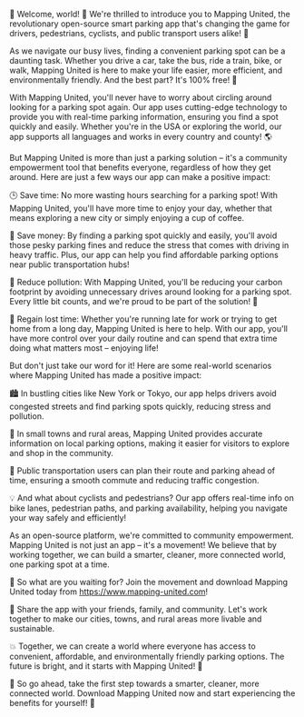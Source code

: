 🎉 Welcome, world! 👋 We're thrilled to introduce you to Mapping United, the revolutionary open-source smart parking app that's changing the game for drivers, pedestrians, cyclists, and public transport users alike! 🚀

As we navigate our busy lives, finding a convenient parking spot can be a daunting task. Whether you drive a car, take the bus, ride a train, bike, or walk, Mapping United is here to make your life easier, more efficient, and environmentally friendly. And the best part? It's 100% free! 💸

With Mapping United, you'll never have to worry about circling around looking for a parking spot again. Our app uses cutting-edge technology to provide you with real-time parking information, ensuring you find a spot quickly and easily. Whether you're in the USA or exploring the world, our app supports all languages and works in every country and county! 🌎

But Mapping United is more than just a parking solution – it's a community empowerment tool that benefits everyone, regardless of how they get around. Here are just a few ways our app can make a positive impact:

🕒 Save time: No more wasting hours searching for a parking spot! With Mapping United, you'll have more time to enjoy your day, whether that means exploring a new city or simply enjoying a cup of coffee.

💸 Save money: By finding a parking spot quickly and easily, you'll avoid those pesky parking fines and reduce the stress that comes with driving in heavy traffic. Plus, our app can help you find affordable parking options near public transportation hubs!

🌟 Reduce pollution: With Mapping United, you'll be reducing your carbon footprint by avoiding unnecessary drives around looking for a parking spot. Every little bit counts, and we're proud to be part of the solution! 🌈

💪 Regain lost time: Whether you're running late for work or trying to get home from a long day, Mapping United is here to help. With our app, you'll have more control over your daily routine and can spend that extra time doing what matters most – enjoying life!

But don't just take our word for it! Here are some real-world scenarios where Mapping United has made a positive impact:

🏙️ In bustling cities like New York or Tokyo, our app helps drivers avoid congested streets and find parking spots quickly, reducing stress and pollution.

🌄 In small towns and rural areas, Mapping United provides accurate information on local parking options, making it easier for visitors to explore and shop in the community.

🚌 Public transportation users can plan their route and parking ahead of time, ensuring a smooth commute and reducing traffic congestion.

💡 And what about cyclists and pedestrians? Our app offers real-time info on bike lanes, pedestrian paths, and parking availability, helping you navigate your way safely and efficiently!

As an open-source platform, we're committed to community empowerment. Mapping United is not just an app – it's a movement! We believe that by working together, we can build a smarter, cleaner, more connected world, one parking spot at a time.

🌟 So what are you waiting for? Join the movement and download Mapping United today from https://www.mapping-united.com!

📱 Share the app with your friends, family, and community. Let's work together to make our cities, towns, and rural areas more livable and sustainable.

💥 Together, we can create a world where everyone has access to convenient, affordable, and environmentally friendly parking options. The future is bright, and it starts with Mapping United! 🔦

🎉 So go ahead, take the first step towards a smarter, cleaner, more connected world. Download Mapping United now and start experiencing the benefits for yourself! 📱